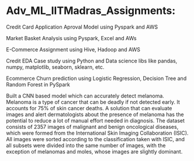 # Adv_ML_IITMadras_Assignments: 

Credit Card Application Aproval Model using Pyspark and AWS

Market Basket Analysis using Pyspark, Excel and AWs

E-Commerce Assignment using Hive, Hadoop and AWS 

Credit EDA Case study using Python and Data science libs like pandas, numpy, matplotlib, seaborn, sklearn, etc.

Ecommerce Churn prediction using Logistic Regression, Decision Tree and Random Forest in PySpark

Built a CNN based model which can accurately detect melanoma. Melanoma is a type of cancer that can be deadly if not detected early. It accounts for 75% of skin cancer deaths. A solution that can evaluate images and alert dermatologists about the presence of melanoma has the potential to reduce a lot of manual effort needed in diagnosis. The dataset consists of 2357 images of malignant and benign oncological diseases, which were formed from the International Skin Imaging Collaboration (ISIC). All images were sorted according to the classification taken with ISIC, and all subsets were divided into the same number of images, with the exception of melanomas and moles, whose images are slightly dominant.




